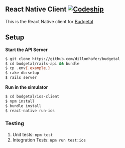 React Native Client [![Codeship](https://img.shields.io/codeship/00c1fa10-b5c6-0133-b267-7a55e39a3182/master.svg?style=flat-square)](https://codeship.com/projects/134157)
--------

This is the React Native client for [Budgetal](https://github.com/dillonhafer/budgetal)

Setup
-----

**Start the API Server**

```bash
$ git clone https://github.com/dillonhafer/budgetal
$ cd budgetal/rails-api && bundle
$ cp .env{.example,}
$ rake db:setup
$ rails server
```

**Run in the simulator**

```bash
$ cd budgetal/ios-client
$ npm install
$ bundle install
$ react-native run-ios
```

### Testing

1. Unit tests: `npm test`
2. Integration Tests: `npm run test:ios`
